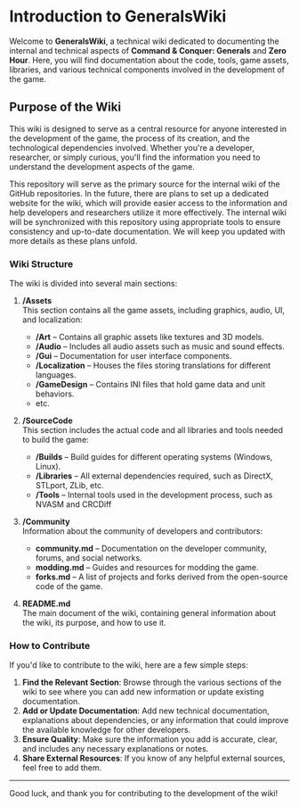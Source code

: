 # Introduction to GeneralsWiki

Welcome to **GeneralsWiki**, a technical wiki dedicated to documenting the internal and technical aspects of **Command &
Conquer: Generals** and **Zero Hour**. Here, you will find documentation about the code, tools, game assets, libraries,
and various technical components involved in the development of the game.

## Purpose of the Wiki

This wiki is designed to serve as a central resource for anyone interested in the development of the game, the process
of its creation, and the technological dependencies involved. Whether you're a developer, researcher, or simply curious,
you'll find the information you need to understand the development aspects of the game.

This repository will serve as the primary source for the internal wiki of the GitHub repositories. In the future, there
are plans to set up a dedicated website for the wiki, which will provide easier access to the information and help
developers and researchers utilize it more effectively. The internal wiki will be synchronized with this repository
using appropriate tools to ensure consistency and up-to-date documentation. We will keep you updated with more details
as these plans unfold.

### Wiki Structure

The wiki is divided into several main sections:

1. **/Assets**  
   This section contains all the game assets, including graphics, audio, UI, and localization:
    - **/Art** – Contains all graphic assets like textures and 3D models.
    - **/Audio** – Includes all audio assets such as music and sound effects.
    - **/Gui** – Documentation for user interface components.
    - **/Localization** – Houses the files storing translations for different languages.
    - **/GameDesign** – Contains INI files that hold game data and unit behaviors.
    - etc.

2. **/SourceCode**  
   This section includes the actual code and all libraries and tools needed to build the game:
    - **/Builds** – Build guides for different operating systems (Windows, Linux).
    - **/Libraries** – All external dependencies required, such as DirectX, STLport, ZLib, etc.
    - **/Tools** – Internal tools used in the development process, such as NVASM and CRCDiff

3. **/Community**  
   Information about the community of developers and contributors:
    - **community.md** – Documentation on the developer community, forums, and social networks.
    - **modding.md** – Guides and resources for modding the game.
    - **forks.md** – A list of projects and forks derived from the open-source code of the game.

4. **README.md**  
   The main document of the wiki, containing general information about the wiki, its purpose, and how to use it.

### How to Contribute

If you'd like to contribute to the wiki, here are a few simple steps:

1. **Find the Relevant Section**: Browse through the various sections of the wiki to see where you can add new
   information or update existing documentation.
2. **Add or Update Documentation**: Add new technical documentation, explanations about dependencies, or any information
   that could improve the available knowledge for other developers.
3. **Ensure Quality**: Make sure the information you add is accurate, clear, and includes any necessary explanations or
   notes.
4. **Share External Resources**: If you know of any helpful external sources, feel free to add them.

---

Good luck, and thank you for contributing to the development of the wiki!
